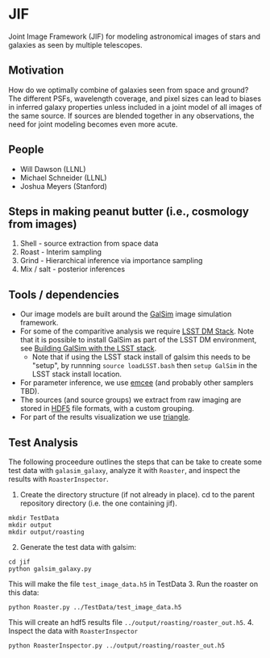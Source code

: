 # JIF
Joint Image Framework (JIF) for modeling astronomical images of stars and galaxies as seen by multiple telescopes.

## Motivation

How do we optimally combine of galaxies seen from space and ground? The different PSFs, wavelength coverage, 
and pixel sizes can lead to biases in inferred galaxy properties unless included in a joint model 
of all images of the same source. If sources are blended together in any observations, the need for 
joint modeling becomes even more acute.

## People

- Will Dawson (LLNL)
- Michael Schneider (LLNL)
- Joshua Meyers (Stanford)

## Steps in making peanut butter (i.e., cosmology from images)

1. Shell - source extraction from space data
2. Roast - Interim sampling
3. Grind - Hierarchical inference via importance sampling
4. Mix / salt - posterior inferences

## Tools / dependencies

- Our image models are built around the [GalSim](https://github.com/GalSim-developers/GalSim/wiki) image simulation framework.
- For some of the comparitive analysis we require [LSST DM Stack](https://confluence.lsstcorp.org/display/LSWUG/LSST+Software+User+Guide). Note that it is possible to install GalSim as part of the LSST DM environment, see [Building GalSim with the LSST stack](https://github.com/GalSim-developers/GalSim/wiki/Building-GalSim-with-the-LSST-stack).
  - Note that if using the LSST stack install of galsim this needs to be "setup", by runnning `source loadLSST.bash` then `setup GalSim` in the LSST stack install location.  
- For parameter inference, we use [emcee](http://dan.iel.fm/emcee/current/) (and probably other samplers TBD).
- The sources (and source groups) we extract from raw imaging are stored in [HDF5](http://www.hdfgroup.org/HDF5/) file formats, with a custom grouping.
- For part of the results visualization we use [triangle](https://github.com/dfm/triangle.py).
 
## Test Analysis

The following proceedure outlines the steps that can be take to create some test data with `galasim_galaxy`, analyze it with `Roaster`, and inspect the results with `RoasterInspector`.

1. Create the directory structure (if not already in place). cd to the parent repository directory (i.e. the one containing jif).
  
  ```
  mkdir TestData
  mkdir output
  mkdir output/roasting
  ```
2. Generate the test data with galsim:
  
  ```
  cd jif
  python galsim_galaxy.py
  ```
  This will make the file `test_image_data.h5` in TestData
3. Run the roaster on this data:
  
  ```
  python Roaster.py ../TestData/test_image_data.h5
  ```
  This will create an hdf5 results file `../output/roasting/roaster_out.h5`.
4. Inspect the data with `RoasterInspector` 
  
  ```
  python RoasterInspector.py ../output/roasting/roaster_out.h5
  ```
